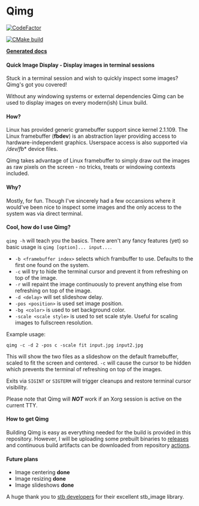 # Qimg

[![CodeFactor](https://www.codefactor.io/repository/github/jjstoo/qimg/badge/main)](https://www.codefactor.io/repository/github/jjstoo/qimg/overview/main)

[![CMake build](https://github.com/jjstoo/qimg/workflows/CMake/badge.svg)](https://github.com/jjstoo/qimg/actions?query=workflow%3ACMake)

[**Generated docs**](https://jjstoo.github.io/qimg/html/qimg_8c.html)

#### Quick Image Display - Display images in terminal sessions

Stuck in a terminal session and wish to quickly inspect some images? Qimg's got you covered!

Without any windowing systems or external dependencies Qimg can be used to display images on every modern(ish) Linux build.

#### How?
Linux has provided generic gramebuffer support since kernel 2.1.109. The Linux framebuffer (**fbdev**) is an abstraction layer providing 
access to hardware-independent graphics. Userspace access is also supported via */dev/fb** device files.

Qimg takes advantage of Linux framebuffer to simply draw out the images as raw pixels on the screen - no tricks, treats or windowing contexts included.

#### Why?
Mostly, for fun. Though I've sincerely had a few occansions where it would've been nice to inspect some images and the only access to the system was via direct terminal.

#### Cool, how do I use Qimg?
`qimg -h` will teach you the basics. There aren't any fancy features (yet) so basic usage is `qimg [option]... input...`.
- `-b <framebuffer index>` selects which frambuffer to use. Defaults to the first one found on the system.
- `-c` will try to hide the terminal cursor and prevent it from refreshing on top of the image.
- `-r` will repaint the image continuously to prevent anything else from refreshing on top of the image.
- `-d <delay>` will set slideshow delay.
- `-pos <position>` is used set image position.
- `-bg <color>` is used to set background color.
- `-scale <scale style>` is used to set scale style. Useful for scaling images to fullscreen resolution.

Example usage:

`qimg -c -d 2 -pos c -scale fit input.jpg input2.jpg`

This will show the two files as a slideshow on the default framebuffer, scaled to fit the screen and centered. 
`-c` will cause the cursor to be hidden which prevents the terminal of refreshing on top of the images.

Exits via `SIGINT` or `SIGTERM` will trigger cleanups and restore terminal cursor visibility.

Please note that Qimg will ***NOT*** work if an Xorg session is active on the current TTY. 

#### How to get Qimg
Building Qimg is easy as everything needed for the build is provided in this repository. 
However, I will be uploading some prebuilt binaries to [releases](https://github.com/jjstoo/qimg/releases)
and continuous build artifacts can be downloaded from repository [actions](https://github.com/jjstoo/qimg/actions?query=workflow%3ACMake).


#### Future plans

- Image centering **done**
- Image resizing **done**
- Image slideshows **done**


A huge thank you to [stb developers](https://github.com/nothings/stb) for their excellent stb_image library.
